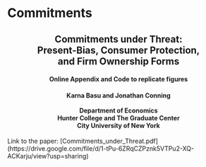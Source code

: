 # Commitments

<H2 style="text-align:center;">
Commitments under Threat: </br>
Present-Bias, Consumer Protection, </br>
and Firm Ownership Forms
</H2>

<H4 style="text-align:center;">
Online Appendix and Code to replicate figures
</H4>

<H4 style="text-align:center;">
Karna Basu and Jonathan Conning
</br>
</br>
Department of Economics </br>
Hunter College and The Graduate Center</br>
City University of New York
</H4>
Link to the paper: [Commitments_under_Threat.pdf](https://drive.google.com/file/d/1-tPu-6ZRqCZPznk5VTPu2-XQ-ACKarju/view?usp=sharing)

